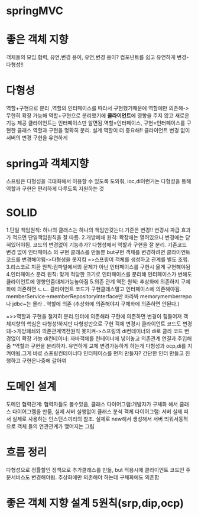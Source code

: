 # springMVC
# 좋은 객체 지향 
  객체들의 모임.협력, 유연,변경 용이,
  유연,변경 용이? 컴포넌트를 쉽고 유연하게 변경-다형성!!
# 다형성
  역할+구현으로 분리 ,역할의 인터페이스를 따라서 구현했기때문에 역할에만 의존해->무한히 확장 가능해
  역할+구현으로 분리했기에 <b>클라이언트</b>에 영향을 주지 않고 새로운 기능 제공
  클라이언트는 인터페이스만 알면됨.역할=인터페이스, 구현=인터페이스를 구현한 클래스
  역할과 구현을 명확히 분리. 설계 역할이 더 중요해!!
  클라이언트 변경 없이 서버의 변경 구현을 유연하게
# spring과 객체지향
  스프링은 다형성을 극대화해서 이용할 수 있도록 도와줘, 
  ioc,di이런거는 다형성을 통해 역할과 구현은 편리하게 다루도록 지원하는 것
  
  # SOLID
  1.단일 책임원칙: 하나의 클래스는 하나의 책임만갖는다.기준은 변경!! 변경시 파급 효과가 적으면 단일책임원칙을 잘 따름.
  2.개방폐쇄 원칙: 확장에는 열려있으나 변경에는 닫혀있어야됨. 코드의 변경없이 기능추가? 다형성에서 역할과 구현을 잘 분리.
    기존코드 변경 없이 인터페이스 의 구현 클래스를 만들뿐 
    but구현 객체를 변경하려면 클라이언트 코드를 변경해야됨->다형성을 못지킴 =>스프링이 객체를 생성하고 관계를 별도 조립.
  3.리스코르 치환 원칙:컴파일에서의 문제가 아닌 인터페이스를 구현시 옳게 구현해야됨
  4.인터페이스 분리 원칙: 맞게 적당한 크기로 인터페이스를 분리해 인터페이스가 변해도 클라이언트에 영향안줌대체가능높아짐
  5.의존 관계 역전 원칙: 추상화에 의존하지 구체화에 의존하면 ㄴㄴ. 클라이언트 코드가 구현클래스말고 인터페이스에 의존해야됨. memberService->memberRepositoryInterface만 바라봐 memorymemberrepo나 jdbc~는 몰라 . 역할에 의존 (추상화에 의존해야지 구체화에 의존하면 안된다.)
  
  =>>역할과 구현을 철저히 분리.인터에 의존해라 구현에 의존하면 변경이 힘들어져
  객체지향의 핵심은 다형성!하지만 다형성만으로 구현 객체 변경시 클라이언트 코드도 변경돼->개방폐쇄와 의존관계역전원칙 못지켜->스프링의 di컨테이너와 di로 클라 코드 변경없이 확장 가능
  di컨테이너: 자바객체를 컨테이너에 넣어놓고 의존관계 연결과 주입해줌
  *역할과 구현을 분리하자. 유연하게 교체 변경가능하게 하는게 다형성과 ocp,di를 지켜야됨.그게 바로 스프링컨테이너다
  인터페이스를 먼저 만들자? 간단한 인터 만들고 진행하고 구현은나중에 갈아껴
   
  
 # 도메인 설계
 도메인 협력관계: 협력자들도 볼수있음, 
 클래스 다이어그램:개발자가 구체화 해서 클래스 다이어그램을 만듦, 실제 서버 실행없이 클래스 분석 
 객체 다이어그램: 서버 실제 떠서 실제로 사용하는 인스턴스끼리의 참조. 실제로 new해서 생성해서 서버 띄워서동적으로 객체   들의 연관관계가 맺어지는 그림
 
 # 흐름 정리
  다형성으로 정률할인 정책으로 추가클래스를 만듦, but 적용시에 클라이언트 코드인 주문서비스도 변경해야됨.
  추상화에만 의존해야 하는데 구체화에도 의존함
  
  # 좋은 객체 지향 설계 5원칙(srp,dip,ocp)
  
  
  
